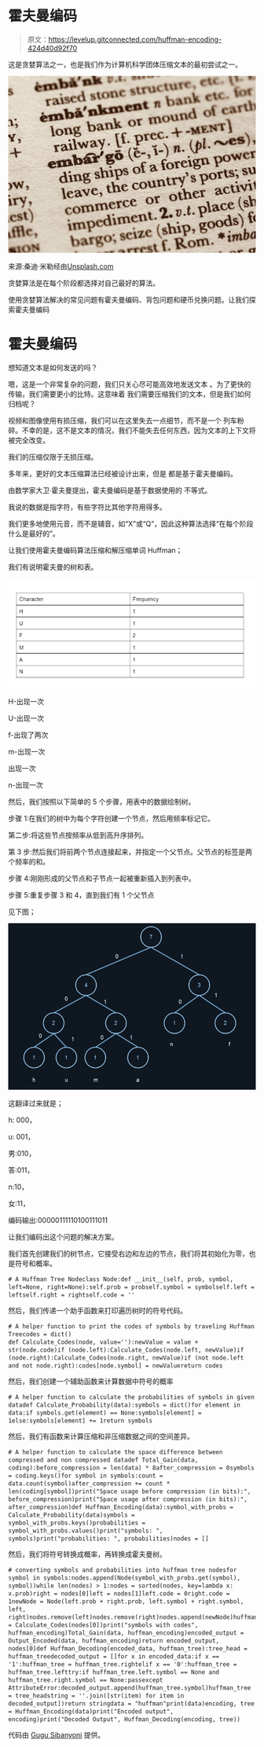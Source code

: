 # 霍夫曼编码

> 原文：<https://levelup.gitconnected.com/huffman-encoding-424d40d92f70>

这是贪婪算法之一，也是我们作为计算机科学团体压缩文本的最初尝试之一。

![](img/d397a6d7d087308f2fe9e34a0c25c3f3.png)

来源:桑迪·米勒经由[Unsplash.com](https://unsplash.com/photos/Kl4LNdg6on4)

贪婪算法是在每个阶段都选择对自己最好的算法。

使用贪婪算法解决的常见问题有霍夫曼编码、背包问题和硬币兑换问题。让我们探索霍夫曼编码

# 霍夫曼编码

想知道文本是如何发送的吗？

嗯，这是一个非常复杂的问题，我们只关心尽可能高效地发送文本
。为了更快的传输，我们需要更小的比特。这意味着
我们需要压缩我们的文本，但是我们如何归档呢？

视频和图像使用有损压缩，我们可以在这里失去一点细节，而不是一个
列车粉碎。不幸的是，这不是文本的情况，我们不能失去任何东西，因为文本的上下文将被完全改变。

我们的压缩仅限于无损压缩。

多年来，更好的文本压缩算法已经被设计出来，但是
都是基于霍夫曼编码。

由数学家大卫·霍夫曼提出，霍夫曼编码是基于数据使用的
不等式。

我说的数据是指字符，有些字符比其他字符用得多。

我们更多地使用元音，而不是辅音，如“X”或“Q”，因此这种算法选择“在每个阶段什么是最好的”。

让我们使用霍夫曼编码算法压缩和解压缩单词 Huffman；

我们有说明霍夫曼的树和表。

![](img/1f63a595ea90525f38bdd6a9084496cc.png)

H-出现一次

U-出现一次

f-出现了两次

m-出现一次

出现一次

n-出现一次

然后，我们按照以下简单的 5 个步骤，用表中的数据绘制树。

步骤 1:在我们的树中为每个字符创建一个节点，然后用频率标记它。

第二步:将这些节点按频率从低到高升序排列。

第 3 步:然后我们将前两个节点连接起来，并指定一个父节点。父节点的标签是两个频率的和。

步骤 4:刚刚形成的父节点和子节点一起被重新插入到列表中。

步骤 5:重复步骤 3 和 4，直到我们有 1 个父节点

见下图；

![](img/90c5673c71adbd4db30ab48db4b888a9.png)

这翻译过来就是；

h: 000，

u: 001，

男:010，

答:011，

n:10，

女:11，

编码输出:00000111110100111011

让我们编码出这个问题的解决方案。

我们首先创建我们的树节点，它接受右边和左边的节点，我们将其初始化为零，也是符号和概率。

```
# A Huffman Tree Nodeclass Node:def __init__(self, prob, symbol, left=None, right=None):self.prob = probself.symbol = symbolself.left = leftself.right = rightself.code = ''
```

然后，我们传递一个助手函数来打印遍历树时的符号代码。

```
# A helper function to print the codes of symbols by traveling Huffman Treecodes = dict()
def Calculate_Codes(node, value=''):newValue = value + str(node.code)if (node.left):Calculate_Codes(node.left, newValue)if (node.right):Calculate_Codes(node.right, newValue)if (not node.left and not node.right):codes[node.symbol] = newValuereturn codes
```

然后，我们创建一个辅助函数来计算数据中符号的概率

```
# A helper function to calculate the probabilities of symbols in given datadef Calculate_Probability(data):symbols = dict()for element in data:if symbols.get(element) == None:symbols[element] = 1else:symbols[element] += 1return symbols
```

然后，我们有函数来计算压缩和非压缩数据之间的空间差异。

```
# A helper function to calculate the space difference between compressed and non compressed datadef Total_Gain(data, coding):before_compression = len(data) * 8after_compression = 0symbols = coding.keys()for symbol in symbols:count = data.count(symbol)after_compression += count * len(coding[symbol])print("Space usage before compression (in bits):", before_compression)print("Space usage after compression (in bits):", after_compression)def Huffman_Encoding(data):symbol_with_probs = Calculate_Probability(data)symbols = symbol_with_probs.keys()probabilities = symbol_with_probs.values()print("symbols: ", symbols)print("probabilities: ", probabilities)nodes = []
```

然后，我们将符号转换成概率，再转换成霍夫曼树。

```
# converting symbols and probabilities into huffman tree nodesfor symbol in symbols:nodes.append(Node(symbol_with_probs.get(symbol), symbol))while len(nodes) > 1:nodes = sorted(nodes, key=lambda x: x.prob)right = nodes[0]left = nodes[1]left.code = 0right.code = 1newNode = Node(left.prob + right.prob, left.symbol + right.symbol, left, right)nodes.remove(left)nodes.remove(right)nodes.append(newNode)huffman_encoding = Calculate_Codes(nodes[0])print("symbols with codes", huffman_encoding)Total_Gain(data, huffman_encoding)encoded_output = Output_Encoded(data, huffman_encoding)return encoded_output, nodes[0]def Huffman_Decoding(encoded_data, huffman_tree):tree_head = huffman_treedecoded_output = []for x in encoded_data:if x == '1':huffman_tree = huffman_tree.rightelif x == '0':huffman_tree = huffman_tree.lefttry:if huffman_tree.left.symbol == None and huffman_tree.right.symbol == None:passexcept AttributeError:decoded_output.append(huffman_tree.symbol)huffman_tree = tree_headstring = ''.join([str(item) for item in decoded_output])return stringdata = "huffman"print(data)encoding, tree = Huffman_Encoding(data)print("Encoded output", encoding)print("Decoded Output", Huffman_Decoding(encoding, tree))
```

代码由 [Gugu Sibanyoni](https://medium.com/u/483d2ec29b96?source=post_page-----424d40d92f70--------------------------------) 提供。